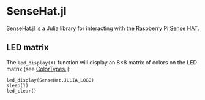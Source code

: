 # SenseHat.jl

SenseHat.jl is a Julia library for interacting with the Raspberry Pi [Sense HAT](https://www.raspberrypi.org/products/sense-hat/).

## LED matrix

The `led_display(X)` function will display an 8&times;8 matrix of colors on the LED matrix (see [ColorTypes.jl](https://github.com/JuliaGraphics/ColorTypes.jl):

    led_display(SenseHat.JULIA_LOGO)
    sleep(1)
    led_clear()
